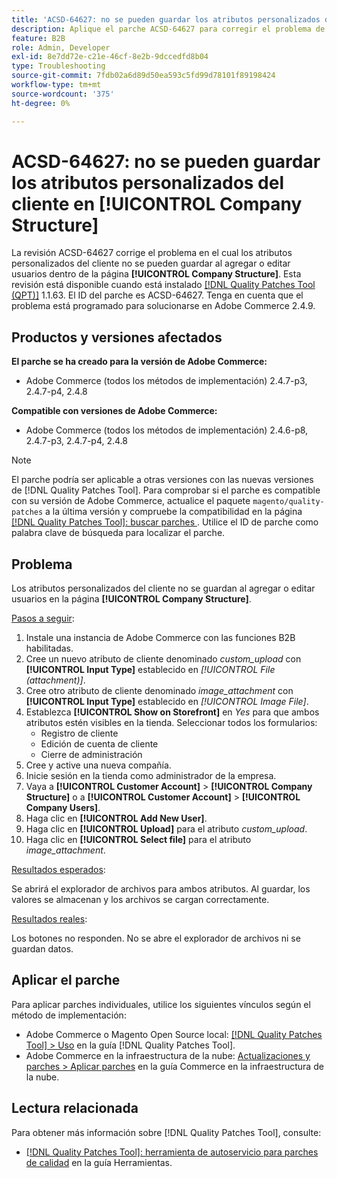 ```yaml
---
title: 'ACSD-64627: no se pueden guardar los atributos personalizados del cliente en [!UICONTROL Company Structure]'
description: Aplique el parche ACSD-64627 para corregir el problema de Adobe Commerce en el que los atributos personalizados del cliente no se pueden guardar al agregar o editar usuarios dentro de [!UICONTROL Company Structure].
feature: B2B
role: Admin, Developer
exl-id: 8e7dd72e-c21e-46cf-8e2b-9dccedfd8b04
type: Troubleshooting
source-git-commit: 7fdb02a6d89d50ea593c5fd99d78101f89198424
workflow-type: tm+mt
source-wordcount: '375'
ht-degree: 0%

---
```


# ACSD-64627: no se pueden guardar los atributos personalizados del cliente en [!UICONTROL Company Structure]

La revisión ACSD-64627 corrige el problema en el cual los atributos personalizados del cliente no se pueden guardar al agregar o editar usuarios dentro de la página **[!UICONTROL Company Structure]**. Esta revisión está disponible cuando está instalado [[!DNL Quality Patches Tool (QPT)]](/help/tools/quality-patches-tool/quality-patches-tool-to-self-serve-quality-patches.md) 1.1.63. El ID del parche es ACSD-64627. Tenga en cuenta que el problema está programado para solucionarse en Adobe Commerce 2.4.9.

## Productos y versiones afectados

**El parche se ha creado para la versión de Adobe Commerce:**

* Adobe Commerce (todos los métodos de implementación) 2.4.7-p3, 2.4.7-p4, 2.4.8

**Compatible con versiones de Adobe Commerce:**

* Adobe Commerce (todos los métodos de implementación) 2.4.6-p8, 2.4.7-p3, 2.4.7-p4, 2.4.8

>[!NOTE]
>
>El parche podría ser aplicable a otras versiones con las nuevas versiones de [!DNL Quality Patches Tool]. Para comprobar si el parche es compatible con su versión de Adobe Commerce, actualice el paquete `magento/quality-patches` a la última versión y compruebe la compatibilidad en la página [[!DNL Quality Patches Tool]: buscar parches ](https://experienceleague.adobe.com/tools/commerce-quality-patches/index.html?lang=es). Utilice el ID de parche como palabra clave de búsqueda para localizar el parche.

## Problema

Los atributos personalizados del cliente no se guardan al agregar o editar usuarios en la página **[!UICONTROL Company Structure]**.

<u>Pasos a seguir</u>:

1. Instale una instancia de Adobe Commerce con las funciones B2B habilitadas.
1. Cree un nuevo atributo de cliente denominado *custom_upload* con **[!UICONTROL Input Type]** establecido en *[!UICONTROL File (attachment)]*.
1. Cree otro atributo de cliente denominado *image_attachment* con **[!UICONTROL Input Type]** establecido en *[!UICONTROL Image File]*.
1. Establezca **[!UICONTROL Show on Storefront]** en *Yes* para que ambos atributos estén visibles en la tienda. Seleccionar todos los formularios:
   * Registro de cliente
   * Edición de cuenta de cliente
   * Cierre de administración
1. Cree y active una nueva compañía.
1. Inicie sesión en la tienda como administrador de la empresa.
1. Vaya a **[!UICONTROL Customer Account]** > **[!UICONTROL Company Structure]** o a **[!UICONTROL Customer Account]** > **[!UICONTROL Company Users]**.
1. Haga clic en **[!UICONTROL Add New User]**.
1. Haga clic en **[!UICONTROL Upload]** para el atributo *custom_upload*.
1. Haga clic en **[!UICONTROL Select file]** para el atributo *image_attachment*.

<u>Resultados esperados</u>:

Se abrirá el explorador de archivos para ambos atributos. Al guardar, los valores se almacenan y los archivos se cargan correctamente.

<u>Resultados reales</u>:

Los botones no responden. No se abre el explorador de archivos ni se guardan datos.

## Aplicar el parche

Para aplicar parches individuales, utilice los siguientes vínculos según el método de implementación:

* Adobe Commerce o Magento Open Source local: [[!DNL Quality Patches Tool] > Uso](/help/tools/quality-patches-tool/usage.md) en la guía [!DNL Quality Patches Tool].
* Adobe Commerce en la infraestructura de la nube: [Actualizaciones y parches > Aplicar parches](https://experienceleague.adobe.com/docs/commerce-cloud-service/user-guide/develop/upgrade/apply-patches.html?lang=es) en la guía Commerce en la infraestructura de la nube.

## Lectura relacionada

Para obtener más información sobre [!DNL Quality Patches Tool], consulte:

* [[!DNL Quality Patches Tool]: herramienta de autoservicio para parches de calidad](/help/tools/quality-patches-tool/quality-patches-tool-to-self-serve-quality-patches.md) en la guía Herramientas.
